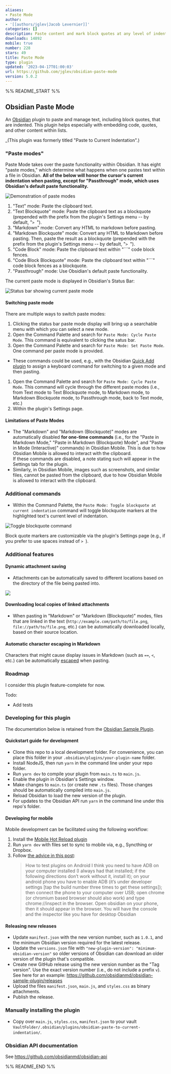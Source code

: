 ```yaml
---
aliases:
- Paste Mode
author:
- '[[authors/jglev|Jacob Levernier]]'
categories: []
description: Paste content and mark block quotes at any level of indentation.
downloads: 14892
mobile: true
number: 228
stars: 49
title: Paste Mode
type: plugin
updated: '2023-04-17T01:00:03'
url: https://github.com/jglev/obsidian-paste-mode
version: 5.0.2
---
```


%% README_START %%

## Obsidian Paste Mode

An [Obsidian](https://obsidian.md/) plugin to paste and manage text, including block quotes, that are indented. This plugin helps especially with embedding code, quotes, and other content within lists.

_(This plugin was formerly titled "Paste to Current Indentation".)

### "Paste modes"

Paste Mode takes over the paste functionality within Obsidian. It has eight "paste modes," which determine what happens when one pastes text within a file in Obsidian. **All of the below will honor the cursor's current indentation when pasting, except for "Passthrough" mode, which uses Obsidian's default paste functionality.**

![Demonstration of paste modes](https://raw.githubusercontent.com/jglev/obsidian-paste-mode/HEAD/img/all-paste-modes.gif)

1. "Text" mode: Paste the clipboard text.
1. "Text Blockquote" mode: Paste the clipboard text as a blockquote (prepended with the prefix from the plugin's Settings menu -- by default, "`> `").
1. "Markdown" mode: Convert any HTML to markdown before pasting.
1. "Markdown Blockquote" mode: Convert any HTML to Markdown before pasting. Then, paste the result as a blockquote (prepended with the prefix from the plugin's Settings menu -- by default, "`> `").
1. "Code Block" mode: Paste the clipboard text within "\`\`\`" code block fences.
1. "Code Block Blockquote" mode: Paste the clipboard text within "\`\`\`" code block fences as a blockquote.
1. "Passthrough" mode: Use Obsidian's default paste functionality.

The current paste mode is displayed in Obsidian's Status Bar:

![Status bar showing current paste mode](https://raw.githubusercontent.com/jglev/obsidian-paste-mode/HEAD/img/status-bar.png)

#### Switching paste mode

There are multiple ways to switch paste modes:

1. Clicking the status bar paste mode display will bring up a searchable menu with which you can select a new mode.
1. Open the Command Palette and search for `Paste Mode: Cycle Paste Mode`. This command is equivalent to clicking the satus bar.
1. Open the Command Palette and search for `Paste Mode: Set Paste Mode`. One command per paste mode is provided.
  - These commands could be used, e.g., with the Obsidian [Quick Add plugin](https://github.com/chhoumann/quickadd/blob/master/docs/Choices/MacroChoice.md) to assign a keyboard command for switching to a given mode and then pasting.
1. Open the Command Palette and search for `Paste Mode: Cycle Paste Mode`. This command will cycle through the different paste modes (i.e., from Text mode to Text Blockquote mode, to Markdown mode, to Markdown Blockquote mode, to Passthrough mode, back to Text mode, etc.)
1. Within the plugin's Settings page.

#### Limitations of Paste Modes

- The "Markdown" and "Markdown (Blockquote)" modes are automatically disabled **for one-time commands** (i.e., for the "Paste in Markdown Mode," "Paste in Markdown (Blockquote) Mode", and "Paste in Mode (Interactive)" commands) in Obsidian Mobile. This is due to how Obsidian Mobile is allowed to interact with the clipboard.  
   If these commands are disabled, a note stating such will appear in the Settings tab for the plugin.
- Similarly, in Obsidian Mobile, images such as screenshots, and similar files, cannot be pasted from the clipboard, due to how Obsidian Mobile is allowed to interact with the clipboard.

### Additional commands

- Within the Command Palette, the `Paste Mode: Toggle blockquote at current indentation` command will toggle blockquote markers at the highlighted text's current level of indentation. 

![Toggle blockquote command](https://raw.githubusercontent.com/jglev/obsidian-paste-mode/HEAD/img/toggle-blockquote.gif)

Block quote markers are customizable via the plugin's Settings page (e.g., if you prefer to use spaces instead of `> `).

### Additional features

#### Dynamic attachment saving

- Attachments can be automatically saved to different locations based on the directory of the file being pasted into.

![](https://raw.githubusercontent.com/jglev/obsidian-paste-mode/HEAD/img/attachment_location_overrides.png)

#### Downloading local copies of linked attachments

- When pasting in "Markdown" or "Markdown (Blockquote)" modes, files that are linked in the text (`http://example.com/path/to/file.png`, `file://path/to/file.png`, etc.) can be automatically downloaded locally, based on their source location.

#### Automatic character escaping in Markdown

Characters that might cause display issues in Markdown (such as `==`, `<`, etc.) can be automatically [escaped](https://www.markdownguide.org/basic-syntax/#characters-you-can-escape) when pasting.

### Roadmap

I consider this plugin feature-complete for now.

Todo: 

- Add tests

### Developing for this plugin

The documentation below is retained from the [Obsidian Sample Plugin](https://github.com/obsidianmd/obsidian-sample-plugin).

#### Quickstart guide for development

- Clone this repo to a local development folder. For convenience, you can place this folder in your `.obsidian/plugins/your-plugin-name` folder.
- Install NodeJS, then run `yarn` in the command line under your repo folder.
- Run `yarn dev` to compile your plugin from `main.ts` to `main.js`.
- Enable the plugin in Obsidian's Settings window.
- Make changes to `main.ts` (or create new `.ts` files). Those changes should be automatically compiled into `main.js`.
- Reload Obsidian to load the new version of the plugin.
- For updates to the Obsidian API run `yarn` in the command line under this repo's folder.

#### Developing for mobile

Mobile development can be facilitated using the following workflow:

1. Install the [Mobile Hot Reload plugin](https://github.com/pjeby/hot-reload)
1. Run `yarn dev` with files set to sync to mobile via, e.g., Syncthing or Dropbox.
1. Follow [the advice in this post](https://forum.obsidian.md/t/debugging-obsidian-mobile-plugins/20913):
    > How to test plugins on Android I think you need to have ADB on your computer installed (I always had that installed; if the following directions don’t work without it, install it); on your android phone you have to enable ADB (it’s under developer settings [tap the build number three times to get these settings]); then connect the phone to your computer over USB; open chrome (or chromium based browser should also work) and type chrome://inspect in the browser. Open obsidian on your phone, then it should appear in the browser. You will have the console and the inspector like you have for desktop Obsidian

#### Releasing new releases

- Update `manifest.json` with the new version number, such as `1.0.1`, and the minimum Obsidian version required for the latest release.
- Update the `versions.json` file with `"new-plugin-version": "minimum-obsidian-version"` so older versions of Obsidian can download an older version of the plugin that's compatible.
- Create new GitHub release using the new version number as the "Tag version". Use the exact version number (i.e., do not include a prefix `v`). See here for an example: https://github.com/obsidianmd/obsidian-sample-plugin/releases
- Upload the files `manifest.json`, `main.js`, and `styles.css` as binary attachments.
- Publish the release.

### Manually installing the plugin

- Copy over `main.js`, `styles.css`, `manifest.json` to your vault `VaultFolder/.obsidian/plugins/obsidian-paste-to-current-indentation/`.

### Obsidian API documentation

See https://github.com/obsidianmd/obsidian-api


%% README_END %%